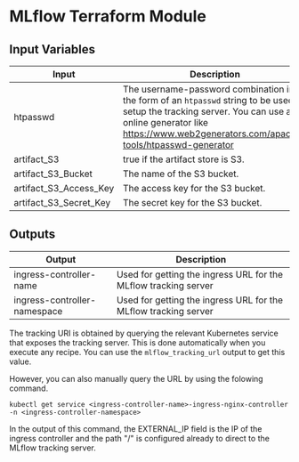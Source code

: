 # MLflow Terraform Module 

## Input Variables

Input | Description
--- | ---
htpasswd | The username-password combination in the form of an `htpasswd` string to be used to setup the tracking server. You can use any online generator like https://www.web2generators.com/apache-tools/htpasswd-generator 
artifact_S3 | true if the artifact store is S3.
artifact_S3_Bucket | The name of the S3 bucket.
artifact_S3_Access_Key | The access key for the S3 bucket.
artifact_S3_Secret_Key | The secret key for the S3 bucket.

## Outputs

Output | Description
--- | ---
ingress-controller-name | Used for getting the ingress URL for the MLflow tracking server|
ingress-controller-namespace | Used for getting the ingress URL for the MLflow tracking server|

The tracking URI is obtained by querying the relevant Kubernetes service that exposes the tracking server. This is done automatically when you execute any recipe. You can use the `mlflow_tracking_url` output to get this value.

However, you can also manually query the URL by using the folowing command.

```
kubectl get service <ingress-controller-name>-ingress-nginx-controller -n <ingress-controller-namespace>
```

In the output of this command, the EXTERNAL_IP field is the IP of the ingress controller and the path "/" is configured already to direct to the MLflow tracking server.
